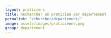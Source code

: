 ```yaml
---
layout: praticiens
title: Rechercher un praticien par département
permalink: "/chercher/departement/"
image: assets/images/praticienne.png
group: departement
---
```

